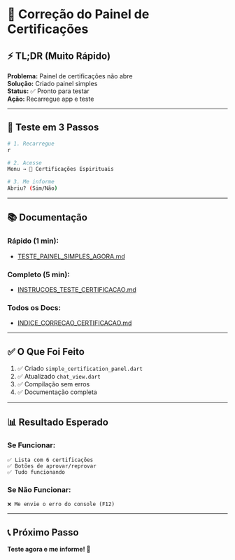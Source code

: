 # 🎯 Correção do Painel de Certificações

## ⚡ TL;DR (Muito Rápido)

**Problema:** Painel de certificações não abre  
**Solução:** Criado painel simples  
**Status:** ✅ Pronto para testar  
**Ação:** Recarregue app e teste  

---

## 🚀 Teste em 3 Passos

```bash
# 1. Recarregue
r

# 2. Acesse
Menu → 📜 Certificações Espirituais

# 3. Me informe
Abriu? (Sim/Não)
```

---

## 📚 Documentação

### Rápido (1 min):
- [TESTE_PAINEL_SIMPLES_AGORA.md](TESTE_PAINEL_SIMPLES_AGORA.md)

### Completo (5 min):
- [INSTRUCOES_TESTE_CERTIFICACAO.md](INSTRUCOES_TESTE_CERTIFICACAO.md)

### Todos os Docs:
- [INDICE_CORRECAO_CERTIFICACAO.md](INDICE_CORRECAO_CERTIFICACAO.md)

---

## ✅ O Que Foi Feito

1. ✅ Criado `simple_certification_panel.dart`
2. ✅ Atualizado `chat_view.dart`
3. ✅ Compilação sem erros
4. ✅ Documentação completa

---

## 📊 Resultado Esperado

### Se Funcionar:
```
✅ Lista com 6 certificações
✅ Botões de aprovar/reprovar
✅ Tudo funcionando
```

### Se Não Funcionar:
```
❌ Me envie o erro do console (F12)
```

---

## 📞 Próximo Passo

**Teste agora e me informe! 🎯**
